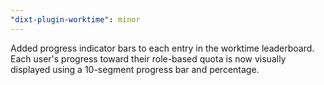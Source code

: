 ```yaml
---
"dixt-plugin-worktime": minor
---
```


Added progress indicator bars to each entry in the worktime leaderboard. Each user's progress toward their role-based quota is now visually displayed using a 10-segment progress bar and percentage.
